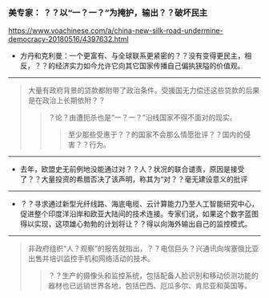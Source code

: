 ### 美专家： ？？以“一？一？”为掩护，输出？？破坏民主
https://www.voachinese.com/a/china-new-silk-road-undermine-democracy-20180516/4397632.html
- 方丹和克利曼：一个更富有、与全球联系更紧密的？？没有变得更民主，相反，？？的经济实力如今允许它向其它国家传播自己偏执狭隘的价值观。
---
>大量有政府背景的贷款都附带了政治条件。受援国无力偿还这些贷款的后果是在政治上长期依附？？
>>？论？由遭扼杀也是“一？一？”沿线国家不得不面对的现实。
>>>至少那些受惠于？？的国家不会那么情愿批评？？国内的侵害？？行为。
---
- 去年，欧盟史无前例地没能通过对？？人？状况的联合谴责，原因是接受了？？大量投资的希腊否决了该声明，称其为“对？？毫无建设意义的批评
---
- ？？寻求通过新型光纤线路、海底电缆、云计算能力乃至人工智能研究中心，促进整个印度洋沿岸和欧亚大陆间的技术连接。专家们说，如果这个数字蓝图得以实现，这项雄心勃勃的计划将让？？得以向海外输出自己的监控模式。
---
>非政府组织“人？观察”的报告就指出，？？电信巨头？兴通讯向埃塞俄比亚出售并培训监控手机和网络活动的技术。
>>？？生产的摄像头和监控系统，包括配备人脸识别和移动侦测功能的器材也已远销世界各地，包括巴西、厄瓜多尔、肯尼亚和英国等。